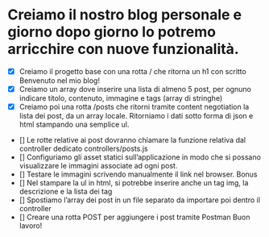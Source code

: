 # Creiamo il nostro blog personale e giorno dopo giorno lo potremo arricchire con nuove funzionalità.
- [x] Creiamo il progetto base con una rotta / che ritorna un h1 con scritto Benvenuto nel mio blog!
- [x] Creiamo un array dove inserire una lista di almeno 5 post, per ognuno indicare titolo, contenuto, immagine e tags (array di stringhe)
- [x] Creiamo poi una rotta /posts che ritorni tramite content negotiation la lista dei post, da un array locale. Ritorniamo i dati sotto forma di json e html stampando una semplice ul.
- [] Le rotte relative ai post dovranno chiamare la funzione relativa dal controller dedicato controllers/posts.js
- [] Configuriamo gli asset statici sull’applicazione in modo che si possano visualizzare le immagini associate ad ogni post.
- [] Testare le immagini scrivendo manualmente il link nel browser.
Bonus
- [] Nel stampare la ul in html, si potrebbe inserire anche un tag img, la descrizione e la lista dei tag
- [] Spostiamo l’array dei post in un file separato da importare poi dentro il controller
- [] Creare una rotta POST per aggiungere i post tramite Postman
Buon lavoro!